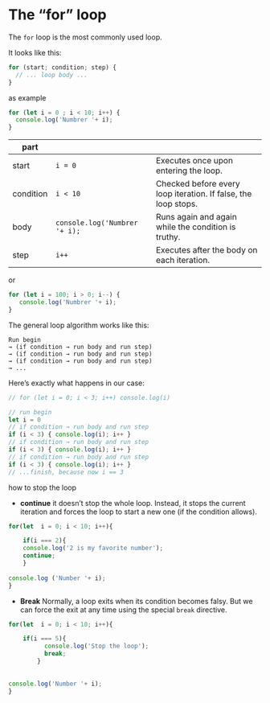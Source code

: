# The “for” loop
The  `for`  loop is the most commonly used loop.

It looks like this:

```javascript
for (start; condition; step) {
  // ... loop body ...
}
```
as example 
```javascript
for (let i = 0 ; i < 10; i++) {
  console.log('Numbrer '+ i);
}
```

|part|||
|--|--|--|
|start|`i = 0`|Executes once upon entering the loop.|
|condition|`i < 10`|Checked before every loop iteration. If false, the loop stops.|
|body|`console.log('Numbrer '+ i);`|Runs again and again while the condition is truthy.|
|step|`i++`|Executes after the body on each iteration.

 


or 
```javascript
for (let i = 100; i > 0; i--) {
   console.log('Numbrer '+ i);
}
```
The general loop algorithm works like this:
```none
Run begin
→ (if condition → run body and run step)
→ (if condition → run body and run step)
→ (if condition → run body and run step)
→ ...
```
Here’s exactly what happens in our case:
```javascript
// for (let i = 0; i < 3; i++) console.log(i)

// run begin
let i = 0
// if condition → run body and run step
if (i < 3) { console.log(i); i++ }
// if condition → run body and run step
if (i < 3) { console.log(i); i++ }
// if condition → run body and run step
if (i < 3) { console.log(i); i++ }
// ...finish, because now i == 3
```

how to stop the loop

 - **continue**
it doesn’t stop the whole loop. Instead, it stops the current iteration and forces the loop to start a new one (if the condition allows).

```javascript
for(let  i = 0; i < 10; i++){

	if(i === 2){
	console.log('2 is my favorite number');
	continue;
	}
 
console.log ('Number '+ i);
}
```

 
 - **Break**
Normally, a loop exits when its condition becomes falsy.
But we can force the exit at any time using the special  `break`  directive.
```javascript
for(let  i = 0; i < 10; i++){

	if(i === 5){
          console.log('Stop the loop');
          break;
        }
	
 
console.log('Number '+ i);
}
```
